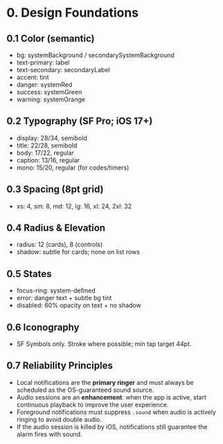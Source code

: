 # 0. Design Foundations

## 0.1 Color (semantic)

* bg: systemBackground / secondarySystemBackground
* text-primary: label
* text-secondary: secondaryLabel
* accent: tint
* danger: systemRed
* success: systemGreen
* warning: systemOrange

## 0.2 Typography (SF Pro; iOS 17+)

* display: 28/34, semibold
* title: 22/28, semibold
* body: 17/22, regular
* caption: 13/16, regular
* mono: 15/20, regular (for codes/timers)

## 0.3 Spacing (8pt grid)

* xs: 4, sm: 8, md: 12, lg: 16, xl: 24, 2xl: 32

## 0.4 Radius & Elevation

* radius: 12 (cards), 8 (controls)
* shadow: subtle for cards; none on list rows

## 0.5 States

* focus-ring: system-defined
* error: danger text + subtle bg tint
* disabled: 60% opacity on text + no shadow

## 0.6 Iconography

* SF Symbols only. Stroke where possible; min tap target 44pt.

## 0.7 Reliability Principles

* Local notifications are the **primary ringer** and must always be scheduled as the OS-guaranteed sound source.
* Audio sessions are an **enhancement**: when the app is active, start continuous playback to improve the user experience.
* Foreground notifications must suppress `.sound` when audio is actively ringing to avoid double audio.
* If the audio session is killed by iOS, notifications still guarantee the alarm fires with sound.
